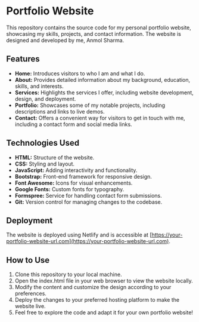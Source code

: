 # Portfolio Website

This repository contains the source code for my personal portfolio website, showcasing my skills, projects, and contact information. The website is designed and developed by me, Anmol Sharma.

## Features

- **Home:** Introduces visitors to who I am and what I do.
- **About:** Provides detailed information about my background, education, skills, and interests.
- **Services:** Highlights the services I offer, including website development, design, and deployment.
- **Portfolio:** Showcases some of my notable projects, including descriptions and links to live demos.
- **Contact:** Offers a convenient way for visitors to get in touch with me, including a contact form and social media links.

## Technologies Used

- **HTML:** Structure of the website.
- **CSS:** Styling and layout.
- **JavaScript:** Adding interactivity and functionality.
- **Bootstrap:** Front-end framework for responsive design.
- **Font Awesome:** Icons for visual enhancements.
- **Google Fonts:** Custom fonts for typography.
- **Formspree:** Service for handling contact form submissions.
- **Git:** Version control for managing changes to the codebase.

## Deployment

The website is deployed using Netlify and is accessible at [https://your-portfolio-website-url.com](https://your-portfolio-website-url.com).

## How to Use

1. Clone this repository to your local machine.
2. Open the index.html file in your web browser to view the website locally.
3. Modify the content and customize the design according to your preferences.
4. Deploy the changes to your preferred hosting platform to make the website live.
5. Feel free to explore the code and adapt it for your own portfolio website!
